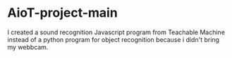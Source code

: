 # AioT-project-main
I created a sound recognition Javascript program from Teachable Machine instead of a python program for object recognition because i didn't bring my webbcam.
